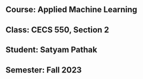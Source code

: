 ## Course: Applied Machine Learning 
## Class: CECS 550, Section 2
## Student:  Satyam Pathak
## Semester: Fall 2023


